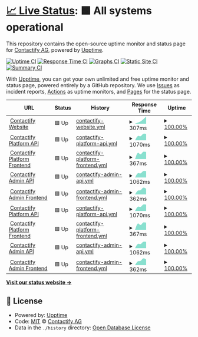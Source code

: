 # [📈 Live Status](https://contactify-ag.github.io/upptime): <!--live status--> **🟩 All systems operational**

This repository contains the open-source uptime monitor and status page for [Contactify AG](https://www.contactify.biz), powered by [Upptime](https://github.com/upptime/upptime).

[![Uptime CI](https://github.com/contactify-ag/upptime/workflows/Uptime%20CI/badge.svg)](https://github.com/contactify-ag/upptime/actions?query=workflow%3A%22Uptime+CI%22)
[![Response Time CI](https://github.com/contactify-ag/upptime/workflows/Response%20Time%20CI/badge.svg)](https://github.com/contactify-ag/upptime/actions?query=workflow%3A%22Response+Time+CI%22)
[![Graphs CI](https://github.com/contactify-ag/upptime/workflows/Graphs%20CI/badge.svg)](https://github.com/contactify-ag/upptime/actions?query=workflow%3A%22Graphs+CI%22)
[![Static Site CI](https://github.com/contactify-ag/upptime/workflows/Static%20Site%20CI/badge.svg)](https://github.com/contactify-ag/upptime/actions?query=workflow%3A%22Static+Site+CI%22)
[![Summary CI](https://github.com/contactify-ag/upptime/workflows/Summary%20CI/badge.svg)](https://github.com/contactify-ag/upptime/actions?query=workflow%3A%22Summary+CI%22)

With [Upptime](https://upptime.js.org), you can get your own unlimited and free uptime monitor and status page, powered entirely by a GitHub repository. We use [Issues](https://github.com/contactify-ag/upptime/issues) as incident reports, [Actions](https://github.com/contactify-ag/upptime/actions) as uptime monitors, and [Pages](https://contactify-ag.github.io/upptime) for the status page.

<!--start: status pages-->
<!-- This summary is generated by Upptime (https://github.com/upptime/upptime) -->
<!-- Do not edit this manually, your changes will be overwritten -->
<!-- prettier-ignore -->
| URL | Status | History | Response Time | Uptime |
| --- | ------ | ------- | ------------- | ------ |
| <img alt="" src="https://favicons.githubusercontent.com/www.contactify.biz" height="13"> [Contactify Website](https://www.contactify.biz) | 🟩 Up | [contactify-website.yml](https://github.com/Contactify-AG/upptime/commits/HEAD/history/contactify-website.yml) | <details><summary><img alt="Response time graph" src="./graphs/contactify-website/response-time-week.png" height="20"> 307ms</summary><br><a href="https://contactify-ag.github.io/upptime/history/contactify-website"><img alt="Response time 307" src="https://img.shields.io/endpoint?url=https%3A%2F%2Fraw.githubusercontent.com%2FContactify-AG%2Fupptime%2FHEAD%2Fapi%2Fcontactify-website%2Fresponse-time.json"></a><br><a href="https://contactify-ag.github.io/upptime/history/contactify-website"><img alt="24-hour response time 307" src="https://img.shields.io/endpoint?url=https%3A%2F%2Fraw.githubusercontent.com%2FContactify-AG%2Fupptime%2FHEAD%2Fapi%2Fcontactify-website%2Fresponse-time-day.json"></a><br><a href="https://contactify-ag.github.io/upptime/history/contactify-website"><img alt="7-day response time 307" src="https://img.shields.io/endpoint?url=https%3A%2F%2Fraw.githubusercontent.com%2FContactify-AG%2Fupptime%2FHEAD%2Fapi%2Fcontactify-website%2Fresponse-time-week.json"></a><br><a href="https://contactify-ag.github.io/upptime/history/contactify-website"><img alt="30-day response time 307" src="https://img.shields.io/endpoint?url=https%3A%2F%2Fraw.githubusercontent.com%2FContactify-AG%2Fupptime%2FHEAD%2Fapi%2Fcontactify-website%2Fresponse-time-month.json"></a><br><a href="https://contactify-ag.github.io/upptime/history/contactify-website"><img alt="1-year response time 307" src="https://img.shields.io/endpoint?url=https%3A%2F%2Fraw.githubusercontent.com%2FContactify-AG%2Fupptime%2FHEAD%2Fapi%2Fcontactify-website%2Fresponse-time-year.json"></a></details> | <details><summary><a href="https://contactify-ag.github.io/upptime/history/contactify-website">100.00%</a></summary><a href="https://contactify-ag.github.io/upptime/history/contactify-website"><img alt="All-time uptime 100.00%" src="https://img.shields.io/endpoint?url=https%3A%2F%2Fraw.githubusercontent.com%2FContactify-AG%2Fupptime%2FHEAD%2Fapi%2Fcontactify-website%2Fuptime.json"></a><br><a href="https://contactify-ag.github.io/upptime/history/contactify-website"><img alt="24-hour uptime 100.00%" src="https://img.shields.io/endpoint?url=https%3A%2F%2Fraw.githubusercontent.com%2FContactify-AG%2Fupptime%2FHEAD%2Fapi%2Fcontactify-website%2Fuptime-day.json"></a><br><a href="https://contactify-ag.github.io/upptime/history/contactify-website"><img alt="7-day uptime 100.00%" src="https://img.shields.io/endpoint?url=https%3A%2F%2Fraw.githubusercontent.com%2FContactify-AG%2Fupptime%2FHEAD%2Fapi%2Fcontactify-website%2Fuptime-week.json"></a><br><a href="https://contactify-ag.github.io/upptime/history/contactify-website"><img alt="30-day uptime 100.00%" src="https://img.shields.io/endpoint?url=https%3A%2F%2Fraw.githubusercontent.com%2FContactify-AG%2Fupptime%2FHEAD%2Fapi%2Fcontactify-website%2Fuptime-month.json"></a><br><a href="https://contactify-ag.github.io/upptime/history/contactify-website"><img alt="1-year uptime 100.00%" src="https://img.shields.io/endpoint?url=https%3A%2F%2Fraw.githubusercontent.com%2FContactify-AG%2Fupptime%2FHEAD%2Fapi%2Fcontactify-website%2Fuptime-year.json"></a></details>
| <img alt="" src="https://favicons.githubusercontent.com/contacts-api.contactify.biz" height="13"> [Contactify Platform API](https://contacts-api.contactify.biz) | 🟩 Up | [contactify-platform-api.yml](https://github.com/Contactify-AG/upptime/commits/HEAD/history/contactify-platform-api.yml) | <details><summary><img alt="Response time graph" src="./graphs/contactify-platform-api/response-time-week.png" height="20"> 1070ms</summary><br><a href="https://contactify-ag.github.io/upptime/history/contactify-platform-api"><img alt="Response time 1070" src="https://img.shields.io/endpoint?url=https%3A%2F%2Fraw.githubusercontent.com%2FContactify-AG%2Fupptime%2FHEAD%2Fapi%2Fcontactify-platform-api%2Fresponse-time.json"></a><br><a href="https://contactify-ag.github.io/upptime/history/contactify-platform-api"><img alt="24-hour response time 1070" src="https://img.shields.io/endpoint?url=https%3A%2F%2Fraw.githubusercontent.com%2FContactify-AG%2Fupptime%2FHEAD%2Fapi%2Fcontactify-platform-api%2Fresponse-time-day.json"></a><br><a href="https://contactify-ag.github.io/upptime/history/contactify-platform-api"><img alt="7-day response time 1070" src="https://img.shields.io/endpoint?url=https%3A%2F%2Fraw.githubusercontent.com%2FContactify-AG%2Fupptime%2FHEAD%2Fapi%2Fcontactify-platform-api%2Fresponse-time-week.json"></a><br><a href="https://contactify-ag.github.io/upptime/history/contactify-platform-api"><img alt="30-day response time 1070" src="https://img.shields.io/endpoint?url=https%3A%2F%2Fraw.githubusercontent.com%2FContactify-AG%2Fupptime%2FHEAD%2Fapi%2Fcontactify-platform-api%2Fresponse-time-month.json"></a><br><a href="https://contactify-ag.github.io/upptime/history/contactify-platform-api"><img alt="1-year response time 1070" src="https://img.shields.io/endpoint?url=https%3A%2F%2Fraw.githubusercontent.com%2FContactify-AG%2Fupptime%2FHEAD%2Fapi%2Fcontactify-platform-api%2Fresponse-time-year.json"></a></details> | <details><summary><a href="https://contactify-ag.github.io/upptime/history/contactify-platform-api">100.00%</a></summary><a href="https://contactify-ag.github.io/upptime/history/contactify-platform-api"><img alt="All-time uptime 100.00%" src="https://img.shields.io/endpoint?url=https%3A%2F%2Fraw.githubusercontent.com%2FContactify-AG%2Fupptime%2FHEAD%2Fapi%2Fcontactify-platform-api%2Fuptime.json"></a><br><a href="https://contactify-ag.github.io/upptime/history/contactify-platform-api"><img alt="24-hour uptime 100.00%" src="https://img.shields.io/endpoint?url=https%3A%2F%2Fraw.githubusercontent.com%2FContactify-AG%2Fupptime%2FHEAD%2Fapi%2Fcontactify-platform-api%2Fuptime-day.json"></a><br><a href="https://contactify-ag.github.io/upptime/history/contactify-platform-api"><img alt="7-day uptime 100.00%" src="https://img.shields.io/endpoint?url=https%3A%2F%2Fraw.githubusercontent.com%2FContactify-AG%2Fupptime%2FHEAD%2Fapi%2Fcontactify-platform-api%2Fuptime-week.json"></a><br><a href="https://contactify-ag.github.io/upptime/history/contactify-platform-api"><img alt="30-day uptime 100.00%" src="https://img.shields.io/endpoint?url=https%3A%2F%2Fraw.githubusercontent.com%2FContactify-AG%2Fupptime%2FHEAD%2Fapi%2Fcontactify-platform-api%2Fuptime-month.json"></a><br><a href="https://contactify-ag.github.io/upptime/history/contactify-platform-api"><img alt="1-year uptime 100.00%" src="https://img.shields.io/endpoint?url=https%3A%2F%2Fraw.githubusercontent.com%2FContactify-AG%2Fupptime%2FHEAD%2Fapi%2Fcontactify-platform-api%2Fuptime-year.json"></a></details>
| <img alt="" src="https://favicons.githubusercontent.com/contacts.contactify.biz" height="13"> [Contactify Platform Frontend](https://contacts.contactify.biz) | 🟩 Up | [contactify-platform-frontend.yml](https://github.com/Contactify-AG/upptime/commits/HEAD/history/contactify-platform-frontend.yml) | <details><summary><img alt="Response time graph" src="./graphs/contactify-platform-frontend/response-time-week.png" height="20"> 367ms</summary><br><a href="https://contactify-ag.github.io/upptime/history/contactify-platform-frontend"><img alt="Response time 367" src="https://img.shields.io/endpoint?url=https%3A%2F%2Fraw.githubusercontent.com%2FContactify-AG%2Fupptime%2FHEAD%2Fapi%2Fcontactify-platform-frontend%2Fresponse-time.json"></a><br><a href="https://contactify-ag.github.io/upptime/history/contactify-platform-frontend"><img alt="24-hour response time 367" src="https://img.shields.io/endpoint?url=https%3A%2F%2Fraw.githubusercontent.com%2FContactify-AG%2Fupptime%2FHEAD%2Fapi%2Fcontactify-platform-frontend%2Fresponse-time-day.json"></a><br><a href="https://contactify-ag.github.io/upptime/history/contactify-platform-frontend"><img alt="7-day response time 367" src="https://img.shields.io/endpoint?url=https%3A%2F%2Fraw.githubusercontent.com%2FContactify-AG%2Fupptime%2FHEAD%2Fapi%2Fcontactify-platform-frontend%2Fresponse-time-week.json"></a><br><a href="https://contactify-ag.github.io/upptime/history/contactify-platform-frontend"><img alt="30-day response time 367" src="https://img.shields.io/endpoint?url=https%3A%2F%2Fraw.githubusercontent.com%2FContactify-AG%2Fupptime%2FHEAD%2Fapi%2Fcontactify-platform-frontend%2Fresponse-time-month.json"></a><br><a href="https://contactify-ag.github.io/upptime/history/contactify-platform-frontend"><img alt="1-year response time 367" src="https://img.shields.io/endpoint?url=https%3A%2F%2Fraw.githubusercontent.com%2FContactify-AG%2Fupptime%2FHEAD%2Fapi%2Fcontactify-platform-frontend%2Fresponse-time-year.json"></a></details> | <details><summary><a href="https://contactify-ag.github.io/upptime/history/contactify-platform-frontend">100.00%</a></summary><a href="https://contactify-ag.github.io/upptime/history/contactify-platform-frontend"><img alt="All-time uptime 100.00%" src="https://img.shields.io/endpoint?url=https%3A%2F%2Fraw.githubusercontent.com%2FContactify-AG%2Fupptime%2FHEAD%2Fapi%2Fcontactify-platform-frontend%2Fuptime.json"></a><br><a href="https://contactify-ag.github.io/upptime/history/contactify-platform-frontend"><img alt="24-hour uptime 100.00%" src="https://img.shields.io/endpoint?url=https%3A%2F%2Fraw.githubusercontent.com%2FContactify-AG%2Fupptime%2FHEAD%2Fapi%2Fcontactify-platform-frontend%2Fuptime-day.json"></a><br><a href="https://contactify-ag.github.io/upptime/history/contactify-platform-frontend"><img alt="7-day uptime 100.00%" src="https://img.shields.io/endpoint?url=https%3A%2F%2Fraw.githubusercontent.com%2FContactify-AG%2Fupptime%2FHEAD%2Fapi%2Fcontactify-platform-frontend%2Fuptime-week.json"></a><br><a href="https://contactify-ag.github.io/upptime/history/contactify-platform-frontend"><img alt="30-day uptime 100.00%" src="https://img.shields.io/endpoint?url=https%3A%2F%2Fraw.githubusercontent.com%2FContactify-AG%2Fupptime%2FHEAD%2Fapi%2Fcontactify-platform-frontend%2Fuptime-month.json"></a><br><a href="https://contactify-ag.github.io/upptime/history/contactify-platform-frontend"><img alt="1-year uptime 100.00%" src="https://img.shields.io/endpoint?url=https%3A%2F%2Fraw.githubusercontent.com%2FContactify-AG%2Fupptime%2FHEAD%2Fapi%2Fcontactify-platform-frontend%2Fuptime-year.json"></a></details>
| <img alt="" src="https://favicons.githubusercontent.com/contacts-admin-api.contactify.biz" height="13"> [Contactify Admin API](https://contacts-admin-api.contactify.biz) | 🟩 Up | [contactify-admin-api.yml](https://github.com/Contactify-AG/upptime/commits/HEAD/history/contactify-admin-api.yml) | <details><summary><img alt="Response time graph" src="./graphs/contactify-admin-api/response-time-week.png" height="20"> 1062ms</summary><br><a href="https://contactify-ag.github.io/upptime/history/contactify-admin-api"><img alt="Response time 1062" src="https://img.shields.io/endpoint?url=https%3A%2F%2Fraw.githubusercontent.com%2FContactify-AG%2Fupptime%2FHEAD%2Fapi%2Fcontactify-admin-api%2Fresponse-time.json"></a><br><a href="https://contactify-ag.github.io/upptime/history/contactify-admin-api"><img alt="24-hour response time 1062" src="https://img.shields.io/endpoint?url=https%3A%2F%2Fraw.githubusercontent.com%2FContactify-AG%2Fupptime%2FHEAD%2Fapi%2Fcontactify-admin-api%2Fresponse-time-day.json"></a><br><a href="https://contactify-ag.github.io/upptime/history/contactify-admin-api"><img alt="7-day response time 1062" src="https://img.shields.io/endpoint?url=https%3A%2F%2Fraw.githubusercontent.com%2FContactify-AG%2Fupptime%2FHEAD%2Fapi%2Fcontactify-admin-api%2Fresponse-time-week.json"></a><br><a href="https://contactify-ag.github.io/upptime/history/contactify-admin-api"><img alt="30-day response time 1062" src="https://img.shields.io/endpoint?url=https%3A%2F%2Fraw.githubusercontent.com%2FContactify-AG%2Fupptime%2FHEAD%2Fapi%2Fcontactify-admin-api%2Fresponse-time-month.json"></a><br><a href="https://contactify-ag.github.io/upptime/history/contactify-admin-api"><img alt="1-year response time 1062" src="https://img.shields.io/endpoint?url=https%3A%2F%2Fraw.githubusercontent.com%2FContactify-AG%2Fupptime%2FHEAD%2Fapi%2Fcontactify-admin-api%2Fresponse-time-year.json"></a></details> | <details><summary><a href="https://contactify-ag.github.io/upptime/history/contactify-admin-api">100.00%</a></summary><a href="https://contactify-ag.github.io/upptime/history/contactify-admin-api"><img alt="All-time uptime 100.00%" src="https://img.shields.io/endpoint?url=https%3A%2F%2Fraw.githubusercontent.com%2FContactify-AG%2Fupptime%2FHEAD%2Fapi%2Fcontactify-admin-api%2Fuptime.json"></a><br><a href="https://contactify-ag.github.io/upptime/history/contactify-admin-api"><img alt="24-hour uptime 100.00%" src="https://img.shields.io/endpoint?url=https%3A%2F%2Fraw.githubusercontent.com%2FContactify-AG%2Fupptime%2FHEAD%2Fapi%2Fcontactify-admin-api%2Fuptime-day.json"></a><br><a href="https://contactify-ag.github.io/upptime/history/contactify-admin-api"><img alt="7-day uptime 100.00%" src="https://img.shields.io/endpoint?url=https%3A%2F%2Fraw.githubusercontent.com%2FContactify-AG%2Fupptime%2FHEAD%2Fapi%2Fcontactify-admin-api%2Fuptime-week.json"></a><br><a href="https://contactify-ag.github.io/upptime/history/contactify-admin-api"><img alt="30-day uptime 100.00%" src="https://img.shields.io/endpoint?url=https%3A%2F%2Fraw.githubusercontent.com%2FContactify-AG%2Fupptime%2FHEAD%2Fapi%2Fcontactify-admin-api%2Fuptime-month.json"></a><br><a href="https://contactify-ag.github.io/upptime/history/contactify-admin-api"><img alt="1-year uptime 100.00%" src="https://img.shields.io/endpoint?url=https%3A%2F%2Fraw.githubusercontent.com%2FContactify-AG%2Fupptime%2FHEAD%2Fapi%2Fcontactify-admin-api%2Fuptime-year.json"></a></details>
| <img alt="" src="https://favicons.githubusercontent.com/contacts-admin.contactify.biz" height="13"> [Contactify Admin Frontend](https://contacts-admin.contactify.biz) | 🟩 Up | [contactify-admin-frontend.yml](https://github.com/Contactify-AG/upptime/commits/HEAD/history/contactify-admin-frontend.yml) | <details><summary><img alt="Response time graph" src="./graphs/contactify-admin-frontend/response-time-week.png" height="20"> 362ms</summary><br><a href="https://contactify-ag.github.io/upptime/history/contactify-admin-frontend"><img alt="Response time 362" src="https://img.shields.io/endpoint?url=https%3A%2F%2Fraw.githubusercontent.com%2FContactify-AG%2Fupptime%2FHEAD%2Fapi%2Fcontactify-admin-frontend%2Fresponse-time.json"></a><br><a href="https://contactify-ag.github.io/upptime/history/contactify-admin-frontend"><img alt="24-hour response time 362" src="https://img.shields.io/endpoint?url=https%3A%2F%2Fraw.githubusercontent.com%2FContactify-AG%2Fupptime%2FHEAD%2Fapi%2Fcontactify-admin-frontend%2Fresponse-time-day.json"></a><br><a href="https://contactify-ag.github.io/upptime/history/contactify-admin-frontend"><img alt="7-day response time 362" src="https://img.shields.io/endpoint?url=https%3A%2F%2Fraw.githubusercontent.com%2FContactify-AG%2Fupptime%2FHEAD%2Fapi%2Fcontactify-admin-frontend%2Fresponse-time-week.json"></a><br><a href="https://contactify-ag.github.io/upptime/history/contactify-admin-frontend"><img alt="30-day response time 362" src="https://img.shields.io/endpoint?url=https%3A%2F%2Fraw.githubusercontent.com%2FContactify-AG%2Fupptime%2FHEAD%2Fapi%2Fcontactify-admin-frontend%2Fresponse-time-month.json"></a><br><a href="https://contactify-ag.github.io/upptime/history/contactify-admin-frontend"><img alt="1-year response time 362" src="https://img.shields.io/endpoint?url=https%3A%2F%2Fraw.githubusercontent.com%2FContactify-AG%2Fupptime%2FHEAD%2Fapi%2Fcontactify-admin-frontend%2Fresponse-time-year.json"></a></details> | <details><summary><a href="https://contactify-ag.github.io/upptime/history/contactify-admin-frontend">100.00%</a></summary><a href="https://contactify-ag.github.io/upptime/history/contactify-admin-frontend"><img alt="All-time uptime 100.00%" src="https://img.shields.io/endpoint?url=https%3A%2F%2Fraw.githubusercontent.com%2FContactify-AG%2Fupptime%2FHEAD%2Fapi%2Fcontactify-admin-frontend%2Fuptime.json"></a><br><a href="https://contactify-ag.github.io/upptime/history/contactify-admin-frontend"><img alt="24-hour uptime 100.00%" src="https://img.shields.io/endpoint?url=https%3A%2F%2Fraw.githubusercontent.com%2FContactify-AG%2Fupptime%2FHEAD%2Fapi%2Fcontactify-admin-frontend%2Fuptime-day.json"></a><br><a href="https://contactify-ag.github.io/upptime/history/contactify-admin-frontend"><img alt="7-day uptime 100.00%" src="https://img.shields.io/endpoint?url=https%3A%2F%2Fraw.githubusercontent.com%2FContactify-AG%2Fupptime%2FHEAD%2Fapi%2Fcontactify-admin-frontend%2Fuptime-week.json"></a><br><a href="https://contactify-ag.github.io/upptime/history/contactify-admin-frontend"><img alt="30-day uptime 100.00%" src="https://img.shields.io/endpoint?url=https%3A%2F%2Fraw.githubusercontent.com%2FContactify-AG%2Fupptime%2FHEAD%2Fapi%2Fcontactify-admin-frontend%2Fuptime-month.json"></a><br><a href="https://contactify-ag.github.io/upptime/history/contactify-admin-frontend"><img alt="1-year uptime 100.00%" src="https://img.shields.io/endpoint?url=https%3A%2F%2Fraw.githubusercontent.com%2FContactify-AG%2Fupptime%2FHEAD%2Fapi%2Fcontactify-admin-frontend%2Fuptime-year.json"></a></details>
| <img alt="" src="https://favicons.githubusercontent.com/contacts-api-test.contactify.biz" height="13"> [Contactify Platform API](https://contacts-api-test.contactify.biz) | 🟩 Up | [contactify-platform-api.yml](https://github.com/Contactify-AG/upptime/commits/HEAD/history/contactify-platform-api.yml) | <details><summary><img alt="Response time graph" src="./graphs/contactify-platform-api/response-time-week.png" height="20"> 1070ms</summary><br><a href="https://contactify-ag.github.io/upptime/history/contactify-platform-api"><img alt="Response time 1070" src="https://img.shields.io/endpoint?url=https%3A%2F%2Fraw.githubusercontent.com%2FContactify-AG%2Fupptime%2FHEAD%2Fapi%2Fcontactify-platform-api%2Fresponse-time.json"></a><br><a href="https://contactify-ag.github.io/upptime/history/contactify-platform-api"><img alt="24-hour response time 1070" src="https://img.shields.io/endpoint?url=https%3A%2F%2Fraw.githubusercontent.com%2FContactify-AG%2Fupptime%2FHEAD%2Fapi%2Fcontactify-platform-api%2Fresponse-time-day.json"></a><br><a href="https://contactify-ag.github.io/upptime/history/contactify-platform-api"><img alt="7-day response time 1070" src="https://img.shields.io/endpoint?url=https%3A%2F%2Fraw.githubusercontent.com%2FContactify-AG%2Fupptime%2FHEAD%2Fapi%2Fcontactify-platform-api%2Fresponse-time-week.json"></a><br><a href="https://contactify-ag.github.io/upptime/history/contactify-platform-api"><img alt="30-day response time 1070" src="https://img.shields.io/endpoint?url=https%3A%2F%2Fraw.githubusercontent.com%2FContactify-AG%2Fupptime%2FHEAD%2Fapi%2Fcontactify-platform-api%2Fresponse-time-month.json"></a><br><a href="https://contactify-ag.github.io/upptime/history/contactify-platform-api"><img alt="1-year response time 1070" src="https://img.shields.io/endpoint?url=https%3A%2F%2Fraw.githubusercontent.com%2FContactify-AG%2Fupptime%2FHEAD%2Fapi%2Fcontactify-platform-api%2Fresponse-time-year.json"></a></details> | <details><summary><a href="https://contactify-ag.github.io/upptime/history/contactify-platform-api">100.00%</a></summary><a href="https://contactify-ag.github.io/upptime/history/contactify-platform-api"><img alt="All-time uptime 100.00%" src="https://img.shields.io/endpoint?url=https%3A%2F%2Fraw.githubusercontent.com%2FContactify-AG%2Fupptime%2FHEAD%2Fapi%2Fcontactify-platform-api%2Fuptime.json"></a><br><a href="https://contactify-ag.github.io/upptime/history/contactify-platform-api"><img alt="24-hour uptime 100.00%" src="https://img.shields.io/endpoint?url=https%3A%2F%2Fraw.githubusercontent.com%2FContactify-AG%2Fupptime%2FHEAD%2Fapi%2Fcontactify-platform-api%2Fuptime-day.json"></a><br><a href="https://contactify-ag.github.io/upptime/history/contactify-platform-api"><img alt="7-day uptime 100.00%" src="https://img.shields.io/endpoint?url=https%3A%2F%2Fraw.githubusercontent.com%2FContactify-AG%2Fupptime%2FHEAD%2Fapi%2Fcontactify-platform-api%2Fuptime-week.json"></a><br><a href="https://contactify-ag.github.io/upptime/history/contactify-platform-api"><img alt="30-day uptime 100.00%" src="https://img.shields.io/endpoint?url=https%3A%2F%2Fraw.githubusercontent.com%2FContactify-AG%2Fupptime%2FHEAD%2Fapi%2Fcontactify-platform-api%2Fuptime-month.json"></a><br><a href="https://contactify-ag.github.io/upptime/history/contactify-platform-api"><img alt="1-year uptime 100.00%" src="https://img.shields.io/endpoint?url=https%3A%2F%2Fraw.githubusercontent.com%2FContactify-AG%2Fupptime%2FHEAD%2Fapi%2Fcontactify-platform-api%2Fuptime-year.json"></a></details>
| <img alt="" src="https://favicons.githubusercontent.com/contacts-test.contactify.biz" height="13"> [Contactify Platform Frontend](https://contacts-test.contactify.biz) | 🟩 Up | [contactify-platform-frontend.yml](https://github.com/Contactify-AG/upptime/commits/HEAD/history/contactify-platform-frontend.yml) | <details><summary><img alt="Response time graph" src="./graphs/contactify-platform-frontend/response-time-week.png" height="20"> 367ms</summary><br><a href="https://contactify-ag.github.io/upptime/history/contactify-platform-frontend"><img alt="Response time 367" src="https://img.shields.io/endpoint?url=https%3A%2F%2Fraw.githubusercontent.com%2FContactify-AG%2Fupptime%2FHEAD%2Fapi%2Fcontactify-platform-frontend%2Fresponse-time.json"></a><br><a href="https://contactify-ag.github.io/upptime/history/contactify-platform-frontend"><img alt="24-hour response time 367" src="https://img.shields.io/endpoint?url=https%3A%2F%2Fraw.githubusercontent.com%2FContactify-AG%2Fupptime%2FHEAD%2Fapi%2Fcontactify-platform-frontend%2Fresponse-time-day.json"></a><br><a href="https://contactify-ag.github.io/upptime/history/contactify-platform-frontend"><img alt="7-day response time 367" src="https://img.shields.io/endpoint?url=https%3A%2F%2Fraw.githubusercontent.com%2FContactify-AG%2Fupptime%2FHEAD%2Fapi%2Fcontactify-platform-frontend%2Fresponse-time-week.json"></a><br><a href="https://contactify-ag.github.io/upptime/history/contactify-platform-frontend"><img alt="30-day response time 367" src="https://img.shields.io/endpoint?url=https%3A%2F%2Fraw.githubusercontent.com%2FContactify-AG%2Fupptime%2FHEAD%2Fapi%2Fcontactify-platform-frontend%2Fresponse-time-month.json"></a><br><a href="https://contactify-ag.github.io/upptime/history/contactify-platform-frontend"><img alt="1-year response time 367" src="https://img.shields.io/endpoint?url=https%3A%2F%2Fraw.githubusercontent.com%2FContactify-AG%2Fupptime%2FHEAD%2Fapi%2Fcontactify-platform-frontend%2Fresponse-time-year.json"></a></details> | <details><summary><a href="https://contactify-ag.github.io/upptime/history/contactify-platform-frontend">100.00%</a></summary><a href="https://contactify-ag.github.io/upptime/history/contactify-platform-frontend"><img alt="All-time uptime 100.00%" src="https://img.shields.io/endpoint?url=https%3A%2F%2Fraw.githubusercontent.com%2FContactify-AG%2Fupptime%2FHEAD%2Fapi%2Fcontactify-platform-frontend%2Fuptime.json"></a><br><a href="https://contactify-ag.github.io/upptime/history/contactify-platform-frontend"><img alt="24-hour uptime 100.00%" src="https://img.shields.io/endpoint?url=https%3A%2F%2Fraw.githubusercontent.com%2FContactify-AG%2Fupptime%2FHEAD%2Fapi%2Fcontactify-platform-frontend%2Fuptime-day.json"></a><br><a href="https://contactify-ag.github.io/upptime/history/contactify-platform-frontend"><img alt="7-day uptime 100.00%" src="https://img.shields.io/endpoint?url=https%3A%2F%2Fraw.githubusercontent.com%2FContactify-AG%2Fupptime%2FHEAD%2Fapi%2Fcontactify-platform-frontend%2Fuptime-week.json"></a><br><a href="https://contactify-ag.github.io/upptime/history/contactify-platform-frontend"><img alt="30-day uptime 100.00%" src="https://img.shields.io/endpoint?url=https%3A%2F%2Fraw.githubusercontent.com%2FContactify-AG%2Fupptime%2FHEAD%2Fapi%2Fcontactify-platform-frontend%2Fuptime-month.json"></a><br><a href="https://contactify-ag.github.io/upptime/history/contactify-platform-frontend"><img alt="1-year uptime 100.00%" src="https://img.shields.io/endpoint?url=https%3A%2F%2Fraw.githubusercontent.com%2FContactify-AG%2Fupptime%2FHEAD%2Fapi%2Fcontactify-platform-frontend%2Fuptime-year.json"></a></details>
| <img alt="" src="https://favicons.githubusercontent.com/contacts-admin-api-test.contactify.biz" height="13"> [Contactify Admin API](https://contacts-admin-api-test.contactify.biz) | 🟩 Up | [contactify-admin-api.yml](https://github.com/Contactify-AG/upptime/commits/HEAD/history/contactify-admin-api.yml) | <details><summary><img alt="Response time graph" src="./graphs/contactify-admin-api/response-time-week.png" height="20"> 1062ms</summary><br><a href="https://contactify-ag.github.io/upptime/history/contactify-admin-api"><img alt="Response time 1062" src="https://img.shields.io/endpoint?url=https%3A%2F%2Fraw.githubusercontent.com%2FContactify-AG%2Fupptime%2FHEAD%2Fapi%2Fcontactify-admin-api%2Fresponse-time.json"></a><br><a href="https://contactify-ag.github.io/upptime/history/contactify-admin-api"><img alt="24-hour response time 1062" src="https://img.shields.io/endpoint?url=https%3A%2F%2Fraw.githubusercontent.com%2FContactify-AG%2Fupptime%2FHEAD%2Fapi%2Fcontactify-admin-api%2Fresponse-time-day.json"></a><br><a href="https://contactify-ag.github.io/upptime/history/contactify-admin-api"><img alt="7-day response time 1062" src="https://img.shields.io/endpoint?url=https%3A%2F%2Fraw.githubusercontent.com%2FContactify-AG%2Fupptime%2FHEAD%2Fapi%2Fcontactify-admin-api%2Fresponse-time-week.json"></a><br><a href="https://contactify-ag.github.io/upptime/history/contactify-admin-api"><img alt="30-day response time 1062" src="https://img.shields.io/endpoint?url=https%3A%2F%2Fraw.githubusercontent.com%2FContactify-AG%2Fupptime%2FHEAD%2Fapi%2Fcontactify-admin-api%2Fresponse-time-month.json"></a><br><a href="https://contactify-ag.github.io/upptime/history/contactify-admin-api"><img alt="1-year response time 1062" src="https://img.shields.io/endpoint?url=https%3A%2F%2Fraw.githubusercontent.com%2FContactify-AG%2Fupptime%2FHEAD%2Fapi%2Fcontactify-admin-api%2Fresponse-time-year.json"></a></details> | <details><summary><a href="https://contactify-ag.github.io/upptime/history/contactify-admin-api">100.00%</a></summary><a href="https://contactify-ag.github.io/upptime/history/contactify-admin-api"><img alt="All-time uptime 100.00%" src="https://img.shields.io/endpoint?url=https%3A%2F%2Fraw.githubusercontent.com%2FContactify-AG%2Fupptime%2FHEAD%2Fapi%2Fcontactify-admin-api%2Fuptime.json"></a><br><a href="https://contactify-ag.github.io/upptime/history/contactify-admin-api"><img alt="24-hour uptime 100.00%" src="https://img.shields.io/endpoint?url=https%3A%2F%2Fraw.githubusercontent.com%2FContactify-AG%2Fupptime%2FHEAD%2Fapi%2Fcontactify-admin-api%2Fuptime-day.json"></a><br><a href="https://contactify-ag.github.io/upptime/history/contactify-admin-api"><img alt="7-day uptime 100.00%" src="https://img.shields.io/endpoint?url=https%3A%2F%2Fraw.githubusercontent.com%2FContactify-AG%2Fupptime%2FHEAD%2Fapi%2Fcontactify-admin-api%2Fuptime-week.json"></a><br><a href="https://contactify-ag.github.io/upptime/history/contactify-admin-api"><img alt="30-day uptime 100.00%" src="https://img.shields.io/endpoint?url=https%3A%2F%2Fraw.githubusercontent.com%2FContactify-AG%2Fupptime%2FHEAD%2Fapi%2Fcontactify-admin-api%2Fuptime-month.json"></a><br><a href="https://contactify-ag.github.io/upptime/history/contactify-admin-api"><img alt="1-year uptime 100.00%" src="https://img.shields.io/endpoint?url=https%3A%2F%2Fraw.githubusercontent.com%2FContactify-AG%2Fupptime%2FHEAD%2Fapi%2Fcontactify-admin-api%2Fuptime-year.json"></a></details>
| <img alt="" src="https://favicons.githubusercontent.com/contacts-admin-test.contactify.biz" height="13"> [Contactify Admin Frontend](https://contacts-admin-test.contactify.biz) | 🟩 Up | [contactify-admin-frontend.yml](https://github.com/Contactify-AG/upptime/commits/HEAD/history/contactify-admin-frontend.yml) | <details><summary><img alt="Response time graph" src="./graphs/contactify-admin-frontend/response-time-week.png" height="20"> 362ms</summary><br><a href="https://contactify-ag.github.io/upptime/history/contactify-admin-frontend"><img alt="Response time 362" src="https://img.shields.io/endpoint?url=https%3A%2F%2Fraw.githubusercontent.com%2FContactify-AG%2Fupptime%2FHEAD%2Fapi%2Fcontactify-admin-frontend%2Fresponse-time.json"></a><br><a href="https://contactify-ag.github.io/upptime/history/contactify-admin-frontend"><img alt="24-hour response time 362" src="https://img.shields.io/endpoint?url=https%3A%2F%2Fraw.githubusercontent.com%2FContactify-AG%2Fupptime%2FHEAD%2Fapi%2Fcontactify-admin-frontend%2Fresponse-time-day.json"></a><br><a href="https://contactify-ag.github.io/upptime/history/contactify-admin-frontend"><img alt="7-day response time 362" src="https://img.shields.io/endpoint?url=https%3A%2F%2Fraw.githubusercontent.com%2FContactify-AG%2Fupptime%2FHEAD%2Fapi%2Fcontactify-admin-frontend%2Fresponse-time-week.json"></a><br><a href="https://contactify-ag.github.io/upptime/history/contactify-admin-frontend"><img alt="30-day response time 362" src="https://img.shields.io/endpoint?url=https%3A%2F%2Fraw.githubusercontent.com%2FContactify-AG%2Fupptime%2FHEAD%2Fapi%2Fcontactify-admin-frontend%2Fresponse-time-month.json"></a><br><a href="https://contactify-ag.github.io/upptime/history/contactify-admin-frontend"><img alt="1-year response time 362" src="https://img.shields.io/endpoint?url=https%3A%2F%2Fraw.githubusercontent.com%2FContactify-AG%2Fupptime%2FHEAD%2Fapi%2Fcontactify-admin-frontend%2Fresponse-time-year.json"></a></details> | <details><summary><a href="https://contactify-ag.github.io/upptime/history/contactify-admin-frontend">100.00%</a></summary><a href="https://contactify-ag.github.io/upptime/history/contactify-admin-frontend"><img alt="All-time uptime 100.00%" src="https://img.shields.io/endpoint?url=https%3A%2F%2Fraw.githubusercontent.com%2FContactify-AG%2Fupptime%2FHEAD%2Fapi%2Fcontactify-admin-frontend%2Fuptime.json"></a><br><a href="https://contactify-ag.github.io/upptime/history/contactify-admin-frontend"><img alt="24-hour uptime 100.00%" src="https://img.shields.io/endpoint?url=https%3A%2F%2Fraw.githubusercontent.com%2FContactify-AG%2Fupptime%2FHEAD%2Fapi%2Fcontactify-admin-frontend%2Fuptime-day.json"></a><br><a href="https://contactify-ag.github.io/upptime/history/contactify-admin-frontend"><img alt="7-day uptime 100.00%" src="https://img.shields.io/endpoint?url=https%3A%2F%2Fraw.githubusercontent.com%2FContactify-AG%2Fupptime%2FHEAD%2Fapi%2Fcontactify-admin-frontend%2Fuptime-week.json"></a><br><a href="https://contactify-ag.github.io/upptime/history/contactify-admin-frontend"><img alt="30-day uptime 100.00%" src="https://img.shields.io/endpoint?url=https%3A%2F%2Fraw.githubusercontent.com%2FContactify-AG%2Fupptime%2FHEAD%2Fapi%2Fcontactify-admin-frontend%2Fuptime-month.json"></a><br><a href="https://contactify-ag.github.io/upptime/history/contactify-admin-frontend"><img alt="1-year uptime 100.00%" src="https://img.shields.io/endpoint?url=https%3A%2F%2Fraw.githubusercontent.com%2FContactify-AG%2Fupptime%2FHEAD%2Fapi%2Fcontactify-admin-frontend%2Fuptime-year.json"></a></details>

<!--end: status pages-->

[**Visit our status website →**](https://contactify-ag.github.io/upptime)

## 📄 License

- Powered by: [Upptime](https://github.com/upptime/upptime)
- Code: [MIT](./LICENSE) © [Contactify AG](https://www.contactify.biz)
- Data in the `./history` directory: [Open Database License](https://opendatacommons.org/licenses/odbl/1-0/)
